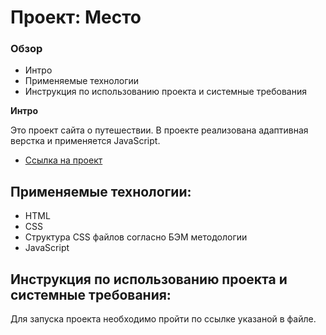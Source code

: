 # Проект: Место

### Обзор
* Интро
* Применяемые технологии
* Инструкция по использованию проекта и системные требования

**Интро**

Это проект сайта о путешествии.
В проекте реализована адаптивная верстка и применяется JavaScript.

* [Ссылка на проект]()

## Применяемые технологии:
* HTML
* CSS
* Структура CSS файлов согласно БЭМ методологии
* JavaScript

## Инструкция по использованию проекта и системные требования:
Для запуска проекта необходимо пройти по ссылке указаной в файле.
